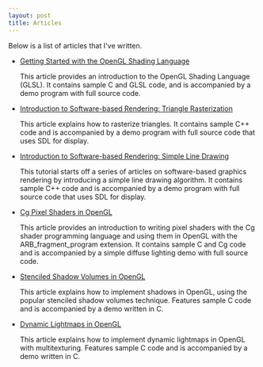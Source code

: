 ```yaml
---
layout: post
title: Articles
---
```

Below is a list of articles that I've written.

- [Getting Started with the OpenGL Shading Language](getting_started_with_glsl/)

  This article provides an introduction to the OpenGL Shading Language (GLSL). It contains sample C and GLSL code, and is accompanied by a demo program with full source code.

- [Introduction to Software-based Rendering: Triangle Rasterization](triangle_rasterization/)

  This article explains how to rasterize triangles. It contains sample C++ code and is accompanied by a demo program with full source code that uses SDL for display.

- [Introduction to Software-based Rendering: Simple Line Drawing](simple_line_drawing/)

  This tutorial starts off a series of articles on software-based graphics rendering by introducing a simple line drawing algorithm. It contains sample C++ code and is accompanied by a demo program with full source code that uses SDL for display.

- [Cg Pixel Shaders in OpenGL](cg_pixel_shaders_in_opengl/)

  This article provides an introduction to writing pixel shaders with the Cg shader programming language and using them in OpenGL with the ARB_fragment_program extension. It contains sample C and Cg code and is accompanied by a simple diffuse lighting demo with full source code.

- [Stenciled Shadow Volumes in OpenGL](stenciled_shadow_volumes_in_opengl/)

  This article explains how to implement shadows in OpenGL, using the popular stenciled shadow volumes technique. Features sample C code and is accompanied by a demo written in C.

- [Dynamic Lightmaps in OpenGL](dynamic_lightmaps_in_opengl/)

  This article explains how to implement dynamic lightmaps in OpenGL with multitexturing. Features sample C code and is accompanied by a demo written in C.
  